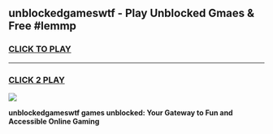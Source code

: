 
## unblockedgameswtf - Play Unblocked Gmaes & Free #lemmp
<h3>
<a href="https://news.freeplayer.one?title=unblockedgameswtf&ref=24F">CLICK TO PLAY</a></h3>
<hr>

<h3>
<a href="https://news.freeplayer.one?title=unblockedgameswtf&ref=24F">CLICK 2 PLAY</a>
  
</h3>

<a href="https://news.freeplayer.one?title=unblockedgameswtf&ref=24F/"><img src="https://clearcache.store/games.png"></a>


**unblockedgameswtf games unblocked: Your Gateway to Fun and Accessible Online Gaming**
